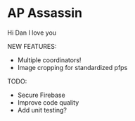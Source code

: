 # AP Assassin

Hi Dan I love you

NEW FEATURES:

- Multiple coordinators!
- Image cropping for standardized pfps

TODO:

- Secure Firebase
- Improve code quality
- Add unit testing?
